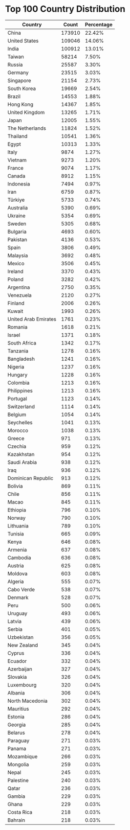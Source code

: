 # Top 100 Country Distribution
| Country | Count | Percentage |
|----|----|----|
| China | 173910 | 22.42% |
| United States | 109046 | 14.06% |
| India | 100912 | 13.01% |
| Taiwan | 58214 | 7.50% |
| Russia | 25587 | 3.30% |
| Germany | 23515 | 3.03% |
| Singapore | 21154 | 2.73% |
| South Korea | 19669 | 2.54% |
| Brazil | 14553 | 1.88% |
| Hong Kong | 14367 | 1.85% |
| United Kingdom | 13265 | 1.71% |
| Japan | 12005 | 1.55% |
| The Netherlands | 11824 | 1.52% |
| Thailand | 10541 | 1.36% |
| Egypt | 10313 | 1.33% |
| Italy | 9874 | 1.27% |
| Vietnam | 9273 | 1.20% |
| France | 9074 | 1.17% |
| Canada | 8912 | 1.15% |
| Indonesia | 7494 | 0.97% |
| Iran | 6759 | 0.87% |
| Türkiye | 5733 | 0.74% |
| Australia | 5390 | 0.69% |
| Ukraine | 5354 | 0.69% |
| Sweden | 5305 | 0.68% |
| Bulgaria | 4693 | 0.60% |
| Pakistan | 4136 | 0.53% |
| Spain | 3806 | 0.49% |
| Malaysia | 3692 | 0.48% |
| Mexico | 3506 | 0.45% |
| Ireland | 3370 | 0.43% |
| Poland | 3282 | 0.42% |
| Argentina | 2750 | 0.35% |
| Venezuela | 2120 | 0.27% |
| Finland | 2006 | 0.26% |
| Kuwait | 1993 | 0.26% |
| United Arab Emirates | 1761 | 0.23% |
| Romania | 1618 | 0.21% |
| Israel | 1371 | 0.18% |
| South Africa | 1342 | 0.17% |
| Tanzania | 1278 | 0.16% |
| Bangladesh | 1241 | 0.16% |
| Nigeria | 1237 | 0.16% |
| Hungary | 1228 | 0.16% |
| Colombia | 1213 | 0.16% |
| Philippines | 1213 | 0.16% |
| Portugal | 1123 | 0.14% |
| Switzerland | 1114 | 0.14% |
| Belgium | 1054 | 0.14% |
| Seychelles | 1041 | 0.13% |
| Morocco | 1038 | 0.13% |
| Greece | 971 | 0.13% |
| Czechia | 959 | 0.12% |
| Kazakhstan | 954 | 0.12% |
| Saudi Arabia | 938 | 0.12% |
| Iraq | 936 | 0.12% |
| Dominican Republic | 913 | 0.12% |
| Bolivia | 869 | 0.11% |
| Chile | 856 | 0.11% |
| Macao | 845 | 0.11% |
| Ethiopia | 796 | 0.10% |
| Norway | 790 | 0.10% |
| Lithuania | 789 | 0.10% |
| Tunisia | 665 | 0.09% |
| Kenya | 646 | 0.08% |
| Armenia | 637 | 0.08% |
| Cambodia | 636 | 0.08% |
| Austria | 625 | 0.08% |
| Moldova | 603 | 0.08% |
| Algeria | 555 | 0.07% |
| Cabo Verde | 538 | 0.07% |
| Denmark | 528 | 0.07% |
| Peru | 500 | 0.06% |
| Uruguay | 493 | 0.06% |
| Latvia | 439 | 0.06% |
| Serbia | 401 | 0.05% |
| Uzbekistan | 356 | 0.05% |
| New Zealand | 345 | 0.04% |
| Cyprus | 336 | 0.04% |
| Ecuador | 332 | 0.04% |
| Azerbaijan | 327 | 0.04% |
| Slovakia | 326 | 0.04% |
| Luxembourg | 320 | 0.04% |
| Albania | 306 | 0.04% |
| North Macedonia | 302 | 0.04% |
| Mauritius | 292 | 0.04% |
| Estonia | 286 | 0.04% |
| Georgia | 285 | 0.04% |
| Belarus | 278 | 0.04% |
| Paraguay | 271 | 0.03% |
| Panama | 271 | 0.03% |
| Mozambique | 266 | 0.03% |
| Mongolia | 259 | 0.03% |
| Nepal | 245 | 0.03% |
| Palestine | 240 | 0.03% |
| Qatar | 236 | 0.03% |
| Gambia | 229 | 0.03% |
| Ghana | 229 | 0.03% |
| Costa Rica | 218 | 0.03% |
| Bahrain | 218 | 0.03% |
